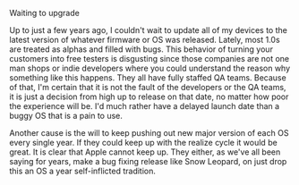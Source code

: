 Waiting to upgrade

Up to just a few years ago, I couldn't wait to update all of my devices to the latest version of whatever firmware or OS was released. Lately, most 1.0s are treated as alphas and filled with bugs. This behavior of turning your customers into free testers is disgusting since those companies are not one man shops or indie developers where you could understand the reason why something like this happens. They all have fully staffed QA teams. Because of that, I'm certain that it is not the fault of the developers or the QA teams, it is just a decision from high up to release on that date, no matter how poor the experience will be. I'd much rather have a delayed launch date than a buggy OS that is a pain to use.

Another cause is the will to keep pushing out new major version of each OS every single year. If they could keep up with the realize cycle it would be great. It is clear that Apple cannot keep up. They either, as we've all been saying for years, make a bug fixing release like Snow Leopard, on just drop this an OS a year self-inflicted tradition.
